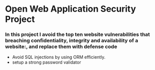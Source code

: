 <h1>Open Web Application Security Project </h1>

### In this project I avoid the top ten website vulnerabilities that breaching confidentiality, integrity and availability of a website:, and replace them with defense code
* Avoid SQL injections by using ORM efficiently.
* setup a strong password validator




